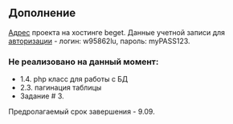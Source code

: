 ## Дополнение
[Адрес](http://w95862lu.beget.tech) проекта на хостинге beget.
Данные учетной записи для [авторизации](https://cp.beget.com/login?next=/fm) - логин: w95862lu, пароль: myPASS123.
### Не реализовано на данный момент:
- 1.4. php класс для работы с БД
- 2.3. пагинация таблицы
- Задание # 3.

Предролагаемый срок завершения - 9.09.
